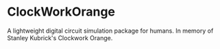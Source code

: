 # ClockWorkOrange
A lightweight digital circuit simulation package for humans. In memory of Stanley Kubrick's Clockwork Orange.
